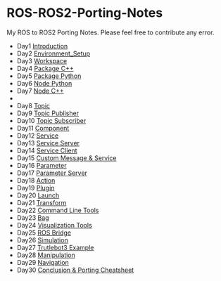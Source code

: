 # ROS-ROS2-Porting-Notes
My ROS to ROS2 Porting Notes. Please feel free to contribute any error.

* Day1 [Introduction](Day1_Introduction.md)
* Day2 [Environment_Setup](Day2_Environment_Setup.md)
* Day3 [Workspace](Day3_Workspace.md)
* Day4 [Package C++](Day4_Package_CPP.md)
* Day5 [Package Python](Day5_Package_Python.md)
* Day6 [Node Python](Day6_Node_Python.md)
* Day7 [Node C++](Day7_Node_CPP.md)
* 
* Day8 [Topic](Day7_Topic.md)
* Day9 [Topic Publisher](Day8_Topic_Publisher.md)
* Day10 [Topic Subscriber](Day9_Topic_Subscriber.md)
* Day11 [Component](Day10_Component.md)
* Day12 [Service](Day11_Service.md)
* Day13 [Service Server](Day12_Service_Server.md)
* Day14 [Service Client](Day13_Service_Client.md)
* Day15 [Custom Message & Service](Day14_Custom_msg_srv.md)
* Day16 [Parameter](Day15_Parameter.md)
* Day17 [Parameter Server](Day16_Parameter_Server.md)
* Day18 [Action](Day17_Action.md)
* Day19 [Plugin](Day18_Plugin.md)
* Day20 [Launch](Day19_Launch.md)
* Day21 [Transform](Day20_Transform.md)
* Day22 [Command Line Tools](Day21_Command_Line_Tools.md)
* Day23 [Bag](Day22_Bag.md)
* Day24 [Visualization Tools](Day23_Visualization_Tools.md)
* Day25 [ROS Bridge](Day24_ROS_Bridge.md)
* Day26 [Simulation](Day25_Simulation.md)
* Day27 [Trutlebot3 Example](Day26_Turtlebot3.md)
* Day28 [Manipulation](Day27_Manipulation.md)
* Day29 [Navigation](Day28_Navigation.md)
* Day30 [Conclusion & Porting Cheatsheet](Day29_Cheatsheet.md)
